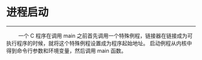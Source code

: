 # 进程启动
***

&emsp;&emsp;
一个 C 程序在调用 main 之前首先调用一个特殊例程，链接器在链接成为可执行程序的时候，就将这个特殊例程设置成为程序起始地址。
启动例程从内核中得到命令行参数和环境变量，然后调用 main 函数。